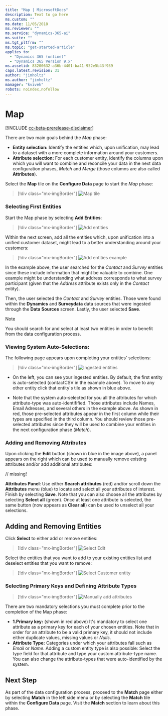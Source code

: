 ```yaml
---
title: "Map | MicrosoftDocs"
description: Text to go here
ms.custom: ""
ms.date: 11/05/2018
ms.reviewer: ""
ms.service: "dynamics-365-ai"
ms.suite: ""
ms.tgt_pltfrm: ""
ms.topic: "get-started-article"
applies_to: 
  - "Dynamics 365 (online)"
  - "Dynamics 365 Version 9.x"
ms.assetid: 83200632-a36b-4401-ba41-952e5b43f939
caps.latest.revision: 31
author: "jimholtz"
ms.author: "jimholtz"
manager: "kvivek"
robots: noindex,nofollow
---
```

# Map

[!INCLUDE [cc-beta-prerelease-disclaimer](../includes/cc-beta-prerelease-disclaimer.md)]

There are two main goals behind the *Map* phase:

- **Entity selection:** Identify the entities which, upon unification, may lead to a dataset with a more complete information around your customers.
- **Attribute selection:** For each customer entity, identify the columns upon which you will want to combine and reconcile your data in the next data configuration phases, *Match* and *Merge* (those columns are also called **Attributes**).

Select the **Map** tile on the **Configure Data** page to start the *Map* phase:

> [!div class="mx-imgBorder"] 
> ![](media/data-manager-configure-map.png "Map tile")

### Selecting First Entities

Start the Map phase by selecting **Add Entities**:

> [!div class="mx-imgBorder"] 
> ![](media/data-manager-configure-map-add-entities.png "Add entities")

Within the next screen, add all the entities which, upon unification into a unified customer dataset, might lead to a better understanding around your customers:

> [!div class="mx-imgBorder"] 
> ![](media/data-manager-configure-map-add-entities-example.png "Add entities example")

In the example above, the user searched for the *Contact* and *Survey* entities since these include information that might be valuable to combine. One example might be understanding what address corresponds to what survey participant (given that the *Address* attribute exists only in the *Contact* entity). 

Then, the user selected the *Contact* and *Survey* entities. Those were found within the **Dynamics** and **Surveydata** data sources that were ingested through the **Data Sources** screen. Lastly, the user selected **Save**.

> [!NOTE]
> You should search for and select at least two entities in order to benefit from the data configuration process.

### Viewing System Auto-Selections:
The following page appears upon completing your entities' selections:

> [!div class="mx-imgBorder"] 
> ![](media/data-manager-configure-map-ingested-entities.png "Ingested entities")

- On the left, you can see your ingested entities. By default, the first entity is auto-selected (contactCSV in the example above).     To move to any other entity click that entity's tile as shown in blue above. 

- Note that the system auto-selected for you all the attributes for which attribute-type was auto-identifified. Those attributes include Names, Email Adresses, and several others in the example above. As shown in red, those pre-selected attributes appear in the first column while their types are specified in the third column. You should review those pre-selected attributes since they will be used to combine your entities in the next configuration phase (*Match*). 

### Adding and Removing Attributes
Upon clicking the **Edit** button (shown in blue in the image above), a panel appears on the right which can be used to manually remove existing attributes and/or add additional attributes:

// missing!

**Attributes Panel**: Use either **Search attributes** (red) and/or scroll down the **Attributes** menu (blue) to locate and select all your attributes of interest. Finish by selecting **Save**. Note that you can also choose all the attributes by selecting **Select all** (green). Once at least one attribute is selected, the same button (now appears as **Clear all**) can be used to unselect all your selections.

## Adding and Removing Entities
Click **Select** to either add or remove entities:

> [!div class="mx-imgBorder"] 
> ![](media/data-manager-configure-map-edit.png "Select Edit")

Select the entities that you want to add to your existing entities list and deselect entities that you want to remove: 

> [!div class="mx-imgBorder"] 
> ![](media/data-manager-configure-map-edit-customer-entity.png "Select Customer entity")

### Selecting Primary Keys and Defining Attribute Types

> [!div class="mx-imgBorder"] 
> ![](media/data-manager-configure-map-add-attributes.png "Manually add attributes")

There are two mandatory selections you must complete prior to the completion of the Map phase:

- **1.Primary key:** (shown in red above) It's mandatory to select one attribute as a primary key for each of your chosen entities. Note that in order for an attribute to be a valid primary key, it should not include either duplicate values, missing values or *Nulls*. 
- **Attribute Type:** Categories under which your attributes fall such as *Email* or *Name*. Adding a custom entity type is also possible: Select the type field for that attribute and type your custom attribute-type name. You can also change the attribute-types that were auto-identified by the system.  

## Next Step
As part of the data configuration process, proceed to the **Match** page either by selecting **Match** in the left side menu or by selecting the **Match** tile within the **Configure Data** page. Visit the **Match** section to learn about this phase.
